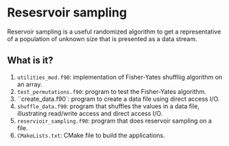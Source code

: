 # Resesrvoir sampling

Reservoir sampling is a useful randomized algorithm to get a representative
of a population of unknown size that is presented as a data stream.


## What is it?

1. `utilities_mod.f90`: implementation of Fisher-Yates shuffliig algorithm
   on an array.
1. `test_permutations.f90`: program to test the Fisher-Yates algorithm.
1. ``create_data.f90`: program to create a data file using direct access I/O.
1. `shuffle_data.f90`: program that shuffles the values in a data file,
   illustrating read/write access and direct access I/O.
1. `reservioir_sampling.f90`: program that does reservoir sampling on a file.
1. `CMakeLists.txt`: CMake file to build the applications.
